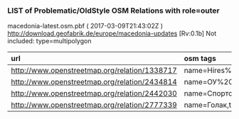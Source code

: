  
### LIST of Problematic/OldStyle OSM Relations with role=outer 
macedonia-latest.osm.pbf ( 2017-03-09T21:43:02Z ) http://download.geofabrik.de/europe/macedonia-updates [Rv:0.1b]
Not included: type=multipolygon 
 
|  url                                      |  osm tags  
| :---------------------------------------  | :---------------------------
| http://www.openstreetmap.org/relation/1338717 | name=Hires%20%coverage%20%of%20%Bing%20%in%20%Bulgaria,type=collection,
| http://www.openstreetmap.org/relation/2434814 | name=ОУ%20%Глигор%20%Прличев,type=multipolygon,
| http://www.openstreetmap.org/relation/2442030 | name=Спортски%20%Рекреативен%20%Центар%20%Сарај,type=multipolygon,
| http://www.openstreetmap.org/relation/2777339 | name=Голак,type=multipolygon,name:en=Golak,
 
